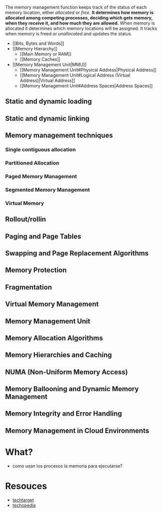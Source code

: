 The memory management function keeps track of the status of each memory location, either _allocated_ or _free_. **It determines how memory is allocated among competing processes, deciding which gets memory, when they receive it, and how much they are allowed.** When memory is allocated it determines which memory locations will be assigned. It tracks when memory is freed or _unallocated_ and updates the status.

- [[Bits, Bytes and Words]]
- [[Memory Hierarchy]]
	- [[Main Memory or RAM]]
	- [[Memory Caches]]
- [[Memory Management Unit|MMU]]
	- [[Memory Management Unit#Physical Address|Physical Address]]
	- [[Memory Management Unit#Logical Address (Virtual Address)|Virtual Address]]
	- [[Memory Management Unit#Address Spaces|Address Spaces]]

## Static and dynamic loading


## Static and dynamic linking


## Memory management techniques
### Single contiguous allocation

### Partitioned Allocation

### Paged Memory Management

### Segmented Memory Management

### Virtual Memory

## Rollout/rollin

## Paging and Page Tables

## Swapping and Page Replacement Algorithms


## Memory Protection


## Fragmentation

## Virtual Memory Management

## Memory Management Unit

## Memory Allocation Algorithms

## Memory Hierarchies and Caching

## NUMA (Non-Uniform Memory Access)

## Memory Ballooning and Dynamic Memory Management

## Memory Integrity and Error Handling

## Memory Management in Cloud Environments


# What?
- como usan los procesos la memoria para ejecutarse?


# Resouces
- [techtarget](https://www.techtarget.com/whatis/definition/memory-management)
- [techopedia](https://www.techopedia.com/definition/4768/memory-management-unit-mmu)



